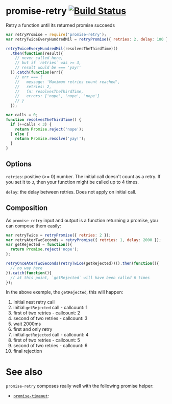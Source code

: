 # promise-retry [![Build Status](https://travis-ci.org/songkick/promise-retry.svg)](https://travis-ci.org/songkick/promise-retry)

Retry a function until its returned promise succeeds

```js
var retryPromise = require('promise-retry');
var retryTwiceEveryHundredMil = retryPromise({ retries: 2, delay: 100 });

retryTwiceEveryHundredMil(resolvesTheThirdTime)()
  .then(function(result){
    // never called here,
    // but if `retries` was >= 3,
    // result would be === 'yay!'
  }).catch(function(err){
    // err === {
    //   message: 'Maximum retries count reached',
    //   retries: 2,
    //   fn: resolvesTheThirdTime,
    //   errors: ['nope', 'nope', 'nope']
    // }
  });

var calls = 0;
function resolvesTheThirdTime() {
  if (++calls < 3) {
    return Promise.reject('nope');
  } else {
    return Promise.resolve('yay!');
  }
}
```

## Options

`retries`: positive (>= 0) number. The initial call doesn't count as a retry. If you set it to `3`, then your function might be called up to 4 times.

`delay`: the delay between retries. Does not apply on initial call.

## Composition

As `promise-retry` input and output is a function returning a promise, you can compose them easily:

```js
var retryTwice = retryPromise({ retries: 2 });
var retryAterTwoSeconds = retryPromise({ retries: 1, delay: 2000 });
var getRejected = function(){
  return Promise.reject('nope');
};

retryOnceAterTwoSeconds(retryTwice(getRejected))().then(function(){
  // no way here
}).catch(function(){
  // at this point, `getRejected` will have been called 6 times
});
```

In the above exemple, the `getRejected`, this will happen:

1. Initial nest retry call
  1. initial `getRejected` call - callcount: 1
  1. first of two retries - callcount: 2
  1. second of two retries - callcount: 3
1. wait 2000ms
1. first and only retry
  1. initial `getRejected` call - callcount: 4
  1. first of two retries - callcount: 5
  1. second of two retries - callcount: 6
1. final rejection

# See also

`promise-retry` composes really well with the following promise helper:

* [`promise-timeout`](https://github.com/songkick/promise-timeout):
